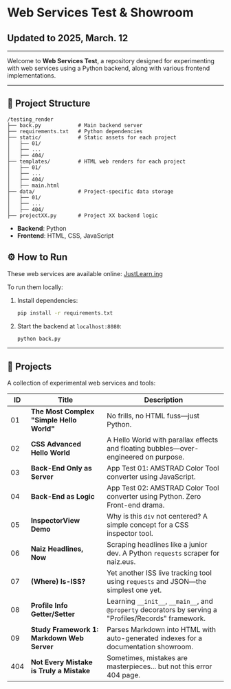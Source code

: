 # Web Services Test & Showroom

## Updated to 2025, March. 12

****

Welcome to **Web Services Test**, a repository designed for experimenting with web services using a Python backend, along with various frontend implementations.

****

## 📌 Project Structure

```
/testing_render
├── back.py            # Main backend server
├── requirements.txt   # Python dependencies
├── static/            # Static assets for each project
│   ├── 01/
│   ├── ...
│   ├── 404/
├── templates/         # HTML web renders for each project
│   ├── 01/
│   ├── ...
│   ├── 404/
│   ├── main.html
├── data/              # Project-specific data storage
│   ├── 01/
│   ├── ...
│   ├── 404/
├── projectXX.py       # Project XX backend logic
```

- **Backend**: Python
- **Frontend**: HTML, CSS, JavaScript

## ⚙️ How to Run

These web services are available online: [JustLearn.ing](https://justlearn.ing/)

To run them locally:

1. Install dependencies:
   
   ```bash
   pip install -r requirements.txt
   ```

2. Start the backend at `localhost:8080`:
   
   ```bash
   python back.py
   ```

---

## 📂 Projects

A collection of experimental web services and tools:

| ID  | Title                                      | Description                                                                                            |
| --- | ------------------------------------------ | ------------------------------------------------------------------------------------------------------ |
| 01  | **The Most Complex "Simple Hello World"**  | No frills, no HTML fuss—just Python.                                                                   |
| 02  | **CSS Advanced Hello World**               | A Hello World with parallax effects and floating bubbles—over-engineered on purpose.                   |
| 03  | **Back-End Only as Server**                | App Test 01: AMSTRAD Color Tool converter using JavaScript.                                            |
| 04  | **Back-End as Logic**                      | App Test 02: AMSTRAD Color Tool converter using Python. Zero Front-end drama.                          |
| 05  | **InspectorView Demo**                     | Why is this `div` not centered? A simple concept for a CSS inspector tool.                             |
| 06  | **Naiz Headlines, Now**                    | Scraping headlines like a junior dev. A Python `requests` scraper for naiz.eus.                        |
| 07  | **(Where) Is-ISS?**                        | Yet another ISS live tracking tool using `requests` and JSON—the simplest one yet.                     |
| 08  | **Profile Info Getter/Setter**             | Learning `__init__`, `__main__`, and `@property` decorators by serving a "Profiles/Records" framework. |
| 09  | **Study Framework 1: Markdown Web Server** | Parses Markdown into HTML with auto-generated indexes for a documentation showroom.                    |
| 404 | **Not Every Mistake is Truly a Mistake**   | Sometimes, mistakes are masterpieces... but not this error 404 page.                                   |




